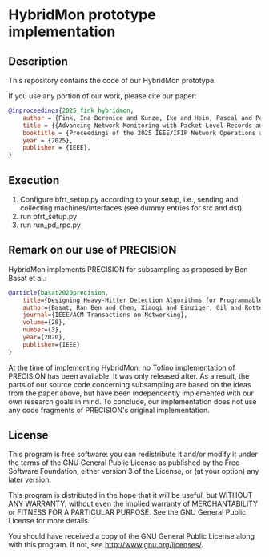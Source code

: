 # HybridMon prototype implementation

## Description 

This repository contains the code of our HybridMon prototype.

If you use any portion of our work, please cite our paper:

```bibtex
@inproceedings{2025_fink_hybridmon,
    author = {Fink, Ina Berenice and Kunze, Ike and Hein, Pascal and Pennekamp, Jan and Standaert, Benjamin and Wehrle, Klaus and R{\"u}th, Jan},
    title = {{Advancing Network Monitoring with Packet-Level Records and Selective Flow Aggregation}},
    booktitle = {Proceedings of the 2025 IEEE/IFIP Network Operations and Management Symposium (NOMS '25), May 12-16, 2025, Honolulu, HI, USA},
    year = {2025},
    publisher = {IEEE},
}
```
## Execution

1. Configure bfrt_setup.py according to your setup, i.e., sending and collecting machines/interfaces (see dummy entries for src and dst)
2. run bfrt_setup.py
3. run run_pd_rpc.py

## Remark on our use of PRECISION

HybridMon implements PRECISION for subsampling as proposed by Ben Basat et al.:

```bibtex
@article{basat2020precision,
    title={Designing Heavy-Hitter Detection Algorithms for Programmable Switches},
    author={Basat, Ran Ben and Chen, Xiaoqi and Einziger, Gil and Rottenstreich, Ori},
    journal={IEEE/ACM Transactions on Networking},
    volume={28},
    number={3},
    year={2020},
    publisher={IEEE}
}
```

At the time of implementing HybridMon, no Tofino implementation of PRECISION has been available.
It was only released after.
As a result, the parts of our source code concerning subsampling are based on the ideas from the paper above, but have been independently implemented with our own research goals in mind.
To conclude, our implementation does not use any code fragments of PRECISION's original implementation.

## License

This program is free software: you can redistribute it and/or modify it under the terms of the GNU General Public License as published by the Free Software Foundation, either version 3 of the License, or (at your option) any later version.

This program is distributed in the hope that it will be useful, but WITHOUT ANY WARRANTY; without even the implied warranty of MERCHANTABILITY or FITNESS FOR A PARTICULAR PURPOSE. See the GNU General Public License for more details.

You should have received a copy of the GNU General Public License along with this program. If not, see http://www.gnu.org/licenses/.
